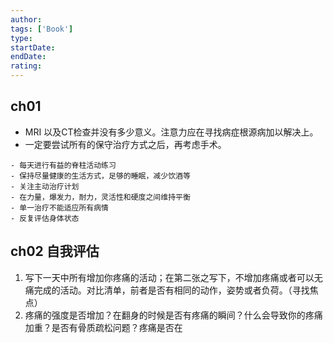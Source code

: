 ```yaml
---
author: 
tags: ['Book']
type: 
startDate: 
endDate: 
rating: 
---
```


## ch01
-  MRI 以及CT检查并没有多少意义。注意力应在寻找病症根源病加以解决上。
- 一定要尝试所有的保守治疗方式之后，再考虑手术。
```ad-note
- 每天进行有益的脊柱活动练习
- 保持尽量健康的生活方式，足够的睡眠，减少饮酒等
- 关注主动治疗计划
- 在力量，爆发力，耐力，灵活性和硬度之间维持平衡
- 单一治疗不能适应所有病情
- 反复评估身体状态
```


## ch02 自我评估 
1. 写下一天中所有增加你疼痛的活动；在第二张之写下，不增加疼痛或者可以无痛完成的活动。对比清单，前者是否有相同的动作，姿势或者负荷。（寻找焦点）
2. 疼痛的强度是否增加？在翻身的时候是否有疼痛的瞬间？什么会导致你的疼痛加重？是否有骨质疏松问题？疼痛是否在






























